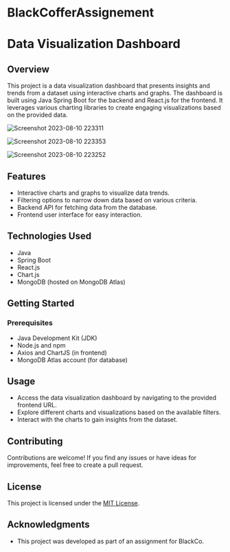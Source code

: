 # BlackCofferAssignement
# Data Visualization Dashboard

## Overview
This project is a data visualization dashboard that presents insights and trends from a dataset using interactive charts and graphs. The dashboard is built using Java 
Spring Boot for the backend and React.js for the frontend. It leverages various charting libraries to create engaging visualizations based on the provided data.

![Screenshot 2023-08-10 223311](https://github.com/THEKIRA001/BlackCofferAssignement/assets/111694017/c1d808a3-f337-48a3-ba5e-837d62a197f8)


![Screenshot 2023-08-10 223353](https://github.com/THEKIRA001/BlackCofferAssignement/assets/111694017/0da685c8-2327-4f54-b9b0-a2fa28840b5d)


![Screenshot 2023-08-10 223252](https://github.com/THEKIRA001/BlackCofferAssignement/assets/111694017/178ee61d-18e5-4c54-a2e6-950dac7f6d82)


## Features
- Interactive charts and graphs to visualize data trends.
- Filtering options to narrow down data based on various criteria.
- Backend API for fetching data from the database.
- Frontend user interface for easy interaction.

## Technologies Used
- Java
- Spring Boot
- React.js
- Chart.js
- MongoDB (hosted on MongoDB Atlas)

## Getting Started

### Prerequisites
- Java Development Kit (JDK)
- Node.js and npm
- Axios and ChartJS (in frontend)
- MongoDB Atlas account (for database)

## Usage
- Access the data visualization dashboard by navigating to the provided frontend URL.
- Explore different charts and visualizations based on the available filters.
- Interact with the charts to gain insights from the dataset.

## Contributing
Contributions are welcome! If you find any issues or have ideas for improvements, feel free to create a pull request.

## License
This project is licensed under the [MIT License](LICENSE).


## Acknowledgments
- This project was developed as part of an assignment for BlackCo.



